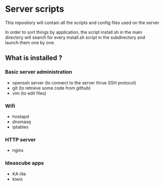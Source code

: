 # Server scripts

This repository will contain all the scripts and config files used on the server

In order to sort things by application, the script install.sh in the main directory will search for every install.sh script in the subdirectory and launch them one by one.

## What is installed ?

### Basic server administration

* openssh server (to connect to the server thrue SSH protocol)
* git (to retrieve some code from github)
* vim (to edit files)

### Wifi

* hostapd
* dnsmasq
* iptables

### HTTP server

* nginx

### Ideascube apps

* KA-lite
* kiwix

